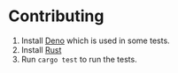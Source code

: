 # Contributing

1. Install [Deno](https://deno.land/) which is used in some tests.
1. Install [Rust](https://www.rust-lang.org/)
1. Run `cargo test` to run the tests.
